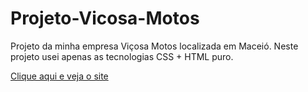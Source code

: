 # Projeto-Vicosa-Motos
 Projeto da minha empresa Viçosa Motos localizada em Maceió.
 Neste projeto usei apenas as tecnologias CSS + HTML puro.

<a href="https://max-codejs.github.io/Projeto-Vicosa-Motos/index.html" >Clique aqui e veja o site</a>
